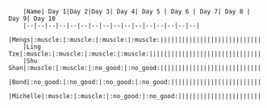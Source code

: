 		|Name| Day 1|Day 2|Day 3| Day 4| Day 5 | Day 6 | Day 7| Day 8 | Day 9| Day 10 
		|--|--|--|--|--|--|--|--|--|--|--|--|--|--|--|--|
		|Mengs|:muscle:|:muscle:|:muscle:|:muscle:||||||||||||||||||||||||||||||||||||||||||||||||||||||||||||||||
		|Ling Tze|:muscle:|:muscle:|:muscle:|:muscle:||||||||||||||||||||||||||||||||||||||||||||||||||||||||||||||||
		|Shu Shan|:muscle:|:muscle:|:no_good:|:no_good:||||||||||||||||||||||||||||||||||||||||||||||||||||||||||||||||
		|Bond|:no_good:|:no_good:|:no_good:|:no_good:||||||||||||||||||||||||||||||||||||||||||||||||||||||||||||||||
		|Michelle|:muscle:|:muscle:|:no_good:|:no_good:||||||||||||||||||||||||||||||||||||||||||||||||||||||||||||||||